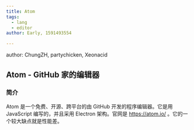 ```yaml
---
title: Atom
tags:
  - lang
  - editor
author: Early, 1591493554

---
```


author: ChungZH, partychicken, Xeonacid

## Atom - GitHub 家的编辑器

### 简介

Atom 是一个免费、开源、跨平台的由 GitHub 开发的程序编辑器。它是用 JavaScript 编写的，并且采用 Electron 架构。官网是 <https://atom.io/> 。它的一个较大缺点就是性能差。
